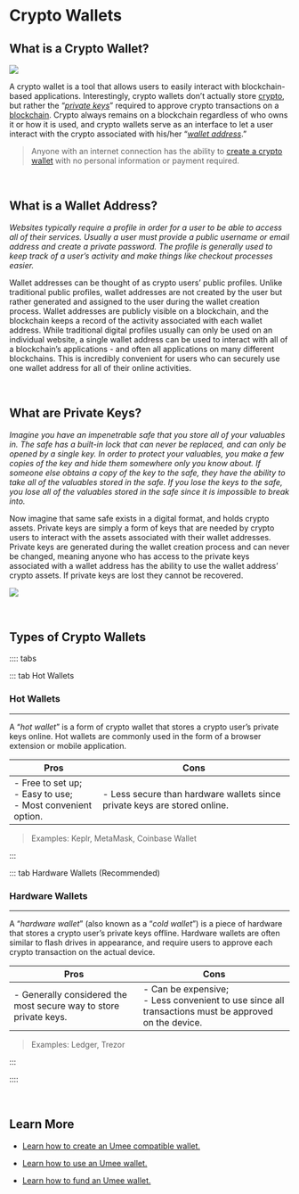 # Crypto Wallets

## What is a Crypto Wallet?

![](/bg/what-is-a-crypto-wallet.png)

A crypto wallet is a tool that allows users to easily interact with blockchain-based applications. Interestingly, crypto wallets don’t actually store [crypto](/learn-the-basics/crypto-basics/what-is-crypto), but rather the “_[private keys](/learn-the-basics/crypto-basics/what-is-a-wallet.html#what-are-private-keys)_” required to approve crypto transactions on a [blockchain](/learn-the-basics/blockchain-basics/what-is-blockchain). Crypto always remains on a blockchain regardless of who owns it or how it is used, and crypto wallets serve as an interface to let a user interact with the crypto associated with his/her “_[wallet address](/learn-the-basics/crypto-basics/what-is-a-wallet.html#what-is-a-wallet-address)_.” 

> Anyone with an internet connection has the ability to [create a crypto wallet](/users/getting-started/creating-wallet) with no personal information or payment required. 

<br>

## What is a Wallet Address?

_Websites typically require a profile in order for a user to be able to access all of their services. Usually a user must provide a public username or email address and create a private password. The profile is generally used to keep track of a user’s activity and make things like checkout processes easier._

Wallet addresses can be thought of as crypto users’ public profiles. Unlike traditional public profiles, wallet addresses are not created by the user but rather generated and assigned to the user during the wallet creation process. Wallet addresses are publicly visible on a blockchain, and the blockchain keeps a record of the activity associated with each wallet address. While traditional digital profiles usually can only be used on an individual website, a single wallet address can be used to interact with all of a blockchain’s applications - and often all applications on many different blockchains. This is incredibly convenient for users who can securely use one wallet address for all of their online activities.

<br>

## What are Private Keys?

_Imagine you have an impenetrable safe that you store all of your valuables in. The safe has a built-in lock that can never be replaced, and can only be opened by a single key. In order to protect your valuables, you make a few copies of the key and hide them somewhere only you know about. If someone else obtains a copy of the key to the safe, they have the ability to take all of the valuables stored in the safe. If you lose the keys to the safe, you lose all of the valuables stored in the safe since it is impossible to break into._

Now imagine that same safe exists in a digital format, and holds crypto assets. Private keys are simply a form of keys that are needed by crypto users to interact with the assets associated with their wallet addresses. Private keys are generated during the wallet creation process and can never be changed, meaning anyone who has access to the private keys associated with a wallet address has the ability to use the wallet address’ crypto assets. If private keys are lost they cannot be recovered.

![](/bg/what-is-crypto-wallet-info.png)

<br>

## Types of Crypto Wallets

:::: tabs

::: tab Hot Wallets

### Hot Wallets

****

A “_hot wallet_” is a form of crypto wallet that stores a crypto user’s private keys online. Hot wallets are commonly used in the form of a browser extension or mobile application. 

| Pros                                                                 | Cons                                                                      |
|----------------------------------------------------------------------|---------------------------------------------------------------------------|
| - Free to set up; <br> - Easy to use; <br> - Most convenient option. | - Less secure than hardware wallets since private keys are stored online. |

> Examples: Keplr, MetaMask, Coinbase Wallet

:::

::: tab Hardware Wallets (Recommended)

### Hardware Wallets

****

A “_hardware wallet_” (also known as a “_cold wallet_”) is a piece of hardware that stores a crypto user’s private keys offline. Hardware wallets are often similar to flash drives in appearance, and require users to approve each crypto transaction on the actual device. 

| Pros                                                              | Cons                                                                                                     |
|-------------------------------------------------------------------|----------------------------------------------------------------------------------------------------------|
| - Generally considered the most secure way to store private keys. | - Can be expensive; <br> - Less convenient to use since all transactions must be approved on the device. |

> Examples: Ledger, Trezor

:::

::::

<br>

## Learn More

- [Learn how to create an Umee compatible wallet.](/users/getting-started/creating-wallet)

- [Learn how to use an Umee wallet.](/users/getting-started/using-wallet)

- [Learn how to fund an Umee wallet.](/users/getting-started/funding-wallet)